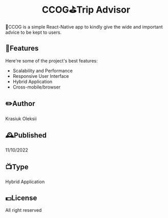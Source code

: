 <h1 align="center" id="title">CCOG⛳Trip Advisor</h1>
<p id="description">🔔CCOG is a simple React-Native app to kindly give the wide and important advice to be kept to users.</p>

<h2>🍢Features</h2>

Here're some of the project's best features:
*   Scalability and Performance
*   Responsive User Interface
*   Hybrid Application
*   Cross-mobile/browser

<h2>✏️Author</h2>
<p>Krasiuk Oleksii<p>

<h2>🕰️Published</h2>
<p>11/10/2022<p>

<h2>📺Type</h2>
<p>Hybrid Application<p>

<h2>💵License</h2>
<p>All right reserved<p>



